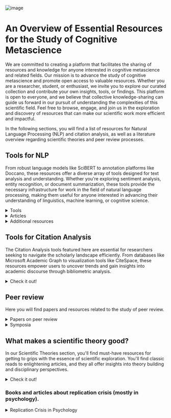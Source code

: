 ![image](https://github.com/sofijakrivokapic/cognitivemetascience/assets/125128460/6944892e-be85-48b4-bb7a-a82d6dca01df)

# An Overview of Essential Resources for the Study of Cognitive Metascience

We are committed to creating a platform that facilitates the sharing of resources and knowledge for anyone interested in cognitive metascience and related fields. Our mission is to advance the study of cognitive metascience and promote open access to valuable resources. Whether you are a researcher, student, or enthusiast, we invite you to explore our curated collection and contribute your own insights, tools, or findings.
This platform is open to everyone, and we believe that collective knowledge-sharing can guide us forward in our pursuit of understanding the complexities of this scientific field. Feel free to browse, engage, and join us in the exploration and discovery of resources that can make our scientific work more efficient and impactful.

In the following sections, you will find a list of resources for Natural Language Processing (NLP) and citation analysis, as well as a literature overview regarding scientific theories and peer review processes.

## Tools for NLP

From robust language models like SciBERT to annotation platforms like Doccano, these resources offer a diverse array of tools designed for text analysis and understanding. Whether you're exploring sentiment analysis, entity recognition, or document summarization, these tools provide the necessary infrastructure for work in the field of natural language processing, making them useful for anyone interested in advancing their understanding of linguistics, machine learning, or cognitive science.

<details>
<summary>Tools</summary>

* [ Lingo4G ](https://carrotsearch.com/lingo4g/)

By using Lingo46 you can get an overview of thousands of documents within seconds, instantly drill-down to documents of interest. You can build custom text mining pipelines ranging from simple search to 2D mapping, time-series analysis and duplicate detection. You can combine topics, clusters and 2D document maps into powerful visualizations. Closed source. *Our lab has a research licence*.

* [Cortext Manager](https://www.cortext.net/projects/cortext-manager/)

The basic workflow of Cortex Manager is following: (1) upload raw files from various scientific bibliography databases (ISI Thomson Web of Science, Pubmed, etc) and simple CSV files, (2) transform text files into standard corpus database file, (3) perform a series of graphical analysis to produce descriptive statistical analysis, social graphs of entities and timeline based phylogenetic reconstructions, (4) download outputs in format compatible with third party software.

* [ Text Visualization Browser ](https://textvis.lnu.se/)
* [ doccano ](https://github.com/doccano/doccano)

Doccano is an open-source text annotation tool for humans. It provides annotation features for text classification, sequence labeling, and sequence to sequence tasks. You can create labeled data for sentiment analysis, named entity recognition, text summarization, and so on. Just create a project, upload data, and start annotating. You can build a dataset in hours.

* [ SciBERT ](https://github.com/allenai/scibert)

SciBERT is a BERT model trained on scientific text. SciBERT is trained on papers from the corpus of semanticscholar.org. Corpus size is 1.14M papers, 3.1B tokens. We use the full text of the papers in training, not just abstracts. SciBERT has its own vocabulary (scivocab) that's built to best match the training corpus. We trained cased and uncased versions. We also include models trained on the original BERT vocabulary (basevocab) for comparison. It results in state-of-the-art performance on a wide range of scientific domain nlp tasks.

* [ CADE ](https://federicobianchi.io/cade/)

CADE can and has been used for several different tasks: from general temporal vector space alignment [1] and a more general comparison of language variation [2], to tasks like semantic change detection in diachronic contexts [3,6] and narrative understanding [5].
![image](https://github.com/sofijakrivokapic/cognitivemetascience/assets/125128460/d06257d3-48ec-4c7c-b078-e04f76072ae4)

* [ CR Explorer ](https://andreas-thor.github.io/CRExplorer/)

The CRExplorer uses data from Web of Science (Clarivate Analytics) or Scopus (Elsevier) as input. Publication sets have to be downloaded including the references cited. The program focusses on the analysis of the cited references, in particular on the referenced publication years. Over time, "citation classics" of a field become more pronounced. When the aggregated citations are plotted along the time axis, one obtains a "spectrogram" with distinct peaks. CRExplorer visualizes this spectrogram, cleans the cited references (disambiguation), and uses a smoothing algorithm to suppress the noise.

* [ WEAVIATE ](https://github.com/weaviate/weaviate)

Weaviate is an open source vector database that stores both objects and vectors, allowing for combining vector search with structured filtering with the fault-tolerance and scalability of a cloud-native database, all accessible through GraphQL, REST, and various language clients.

* [ Haystack ](https://haystack.deepset.ai/)
* [ PaperAI ](https://github.com/neuml/paperai)

paperai is a semantic search and workflow application for medical/scientific papers. Applications range from semantic search indexes that find matches for medical/scientific queries to full-fledged reporting applications powered by machine learning.

![image](https://github.com/sofijakrivokapic/cognitivemetascience/assets/125128460/f1dbc4b5-5735-40ea-8712-8d3875ffb0fd)

* [ SciWING ](https://sciwing.io/)

* [ ChatGPT Retrieval](https://github.com/openai/chatgpt-retrieval-plugin)
* [ Atlas ](https://atlas.nomic.ai/)

Interact, discover insights and build with **unstructured text, image and audio data.** Uncover data insights from your text and images - right from your web browser. Make sense of your data with AI computed topics, data labels and groupings and embeddings. Share text, image, and embeddings datasets with your team or customers. Scales from 100 to 100 million unstructured datapoints.

* [ twXplorer](https://twxplorer.knightlab.com/)
* [Poe](https://poe.com/login)
* [ChatBot Arena](https://chat.lmsys.org/)

Ask any question to two anonymous models (e.g., ChatGPT, Claude, Llama) and vote for the better one! You can continue chatting until you identify a winner. Vote won't be counted if model identity is revealed during conversation.

* [OpenAI’s Whisper](https://towardsdatascience.com/transcribe-audio-files-with-openais-whisper-e973ae348aa7)
* [AI Library](https://library.phygital.plus/)

Overview of many useful AI tools.

* [OP Vault](https://github.com/pashpashpash/vault-ai)

OP Vault uses the OP Stack (OpenAI + Pinecone Vector Database) to enable users to upload their own custom knowledgebase files and ask questions about their contents. The primary focus is on human-readable content like books, letters, and other documents, making it a practical and valuable tool for knowledge extraction and question-answering. You can upload an entire library's worth of books and documents and recieve pointed answers along with the name of the file and specific section within the file that the answer is based on!

* [twarc](https://github.com/DocNow/twarc)

Twarc is a command line tool and Python library for collecting and archiving Twitter JSON data via the Twitter API. It has separate commands (twarc and twarc2) for working with the older v1.1 API and the newer v2 API and Academic Access (respectively).
 
* [Fine-Tuning ChatGPT for Sentiment Analysis With W&B](https://wandb.ai/mostafaibrahim17/ml-articles/reports/Fine-Tuning-ChatGPT-for-Sentiment-Analysis-With-W-B--Vmlldzo1NjMzMjQx)
* [LM Studio](https://lmstudio.ai/)


</details>


<details>
<summary>Articles</summary>

* [Google "We Have No Moat, And Neither Does OpenAI](https://www.semianalysis.com/p/google-we-have-no-moat-and-neither)
 
* [A La Carte Embedding: Cheap but Effective Induction of Semantic Feature Vectors](https://arxiv.org/abs/1805.05388)
  
* [Reinventing search for research](https://about.system.com/blog/reinventing-search-for-research)
  
* [Sentiment Analysis through LLM Negotiations](https://arxiv.org/abs/2311.01876)
  
* [Chatbots Are Not Reliable Text Annotators](https://arxiv.org/abs/2311.05769)
  
* [Becoming Proficient in Document Extraction](https://www.llamaindex.ai/blog/becoming-proficient-in-document-extraction-32aa13046ed5)
  
* [LLM pricing sheet](https://docs.google.com/spreadsheets/d/1NX8ZW9Jnfpy88PC2d6Bwla87JRiv3GTeqwXoB4mKU_s/edit?pli=1#gid=0)
  
* [How should the advent of large language models affect the practice of science?](https://arxiv.org/abs/2312.03759)

</details>

<details>
<summary>Additional resources</summary>
 
* [OpenBooks: Concept Search](https://scholar.harvard.edu/stephenosadetz/digitalresearch)

* [GitHub list: Scholarly Data Analysis](https://github.com/napsternxg/awesome-scholarly-data-analysis)
  
* [GPT-4 Open-Source Alternatives](https://www.datacamp.com/blog/12-gpt4-open-source-alternatives?ref=emergentmind)
  
* [ChatGPT Cheat Sheet for Data Science](https://www.datacamp.com/cheat-sheet/chatgpt-cheat-sheet-data-science)
  

</details>

## Tools for Citation Analysis

The Citation Analysis tools featured here are essential for researchers seeking to navigate the scholarly landscape efficiently. From databases like Microsoft Academic Graph to visualization tools like CiteSpace, these resources empower users to uncover trends and gain insights into academic discourse through bibliometric analysis.

<details>
<summary>Check it out!</summary>
 
* [ Lens ](https://www.lens.org/)

An aggregator for diverse open knowledge sets, including scholarly works and patents. Offers discovery and analytics tools, ‘The Lens MetaRecord’ integrates multiple identifiers and sources to provide comprehensive and normalized metadata while maintaining provenance. 
* [ SN SciGraph ](https://communities.springernature.com/users/82895-sn-scigraph)

SN SciGraph speeds up content discovery and broadens the scope of research by exposing previously unseen patterns and presenting new perspectives (by linking Springer Nature publications to other data types such as grants, conferences, and freely available taxonomies). Provides programmatic access to SN SciGraph data via an API.
* [ Webometric Analyst ](http://lexiurl.wlv.ac.uk/)

Free Windows-based program, designed for altmetrics, citation analysis, social web analysis, and webometrics, including link analysis. Data is downloaded through APIs or directly, and various text and citation processing options are provided. Altmetrics and citation analysis cover data sources like Mendeley, Altmetric.com, Google Books, and WorldCat. Social web analysis includes platforms such as YouTube, Twitter, Goodreads, and Flickr.
* [ Microsoft Academic Graph ](https://www.microsoft.com/en-us/research/project/microsoft-academic-graph/)
 
Knowledge graph with scientific publications, citation relationships and authors; supporting various applications. Updated bi-weekly, it offers an Azure Storage distribution service for research scenarios. Microsoft Academic Knowledge API, for lightweight usage, has a monthly quota and traffic throttles. 
* [ Dimensions.AI ](https://www.dimensions.ai/)

Database that integrates data and analytical tools in a single platform with over 106 million publications linked to grants, patents, clinical trials, datasets, policy papers, citations and article metrics.
* [ CiteSpace ](https://sourceforge.net/projects/citespace/)

Visual analytic tool designed for studying scholarly literature trends. The workflow involves analytic tasks and a variety of configurations, emphasizing the importance of understanding underlying concepts and principles. The tool is unique for linking publications with grants, patents, clinical trials, datasets, and policy papers, offering a holistic research landscape.

* [ OpenAIRE ](https://graph.openaire.eu/)

OpenAIRE providesn a large database of research data that is stored in a graph format (that represents relationships between research outputs, citations, funding, organizations and collaborations). Used for research evaluation in replacement of proprietary databases such as Web of Science or Scopus.

* [ Scite.AI ](https://scite.ai/)

Analyses the textual context of citations, distinguishing between supporting, mentioning, and contrasting citations. Processes full-text articles to create ‘Smart Citations’, which contain information about citation relationships, contextual details, and classification types. Also offers Custom Dashboards, a Zotero Plugin, and a Browser Extension. Sources papers from publishers, preprint servers, and other reputable sources, accessing full-text PDFs and XMLs for analysis.

* [Sciveyor](https://pencelab.be/projects/sciveyor/)

</details>

## Peer review

Here you will find papers and resources related to the study of peer review.

<details>
<summary>Papers on peer review</summary>
 
* [Revise and Resubmit: An Intertextual Model of Text-Based Collaboration in Peer Review](https://direct.mit.edu/coli/article/48/4/949/112555/Revise-and-Resubmit-An-Intertextual-Model-of-Text)
* [Does My Rebuttal Matter? Insights from a Major NLP Conference](https://aclanthology.org/N19-1129v1.pdf)
* [Yes-Yes-Yes: Proactive Data Collection for ACL Rolling Review and Beyond](https://aclanthology.org/2022.findings-emnlp.23/)
* [Reviewer-Coerced Citation: Case Report, Update on Journal Policy and Suggestions for Future Prevention](https://www.ncbi.nlm.nih.gov/pmc/articles/PMC6748764/)
* [Using Natural Language Processing to Support Peer-Feedback in the Age of Artificial Intelligence: A Cross-Disciplinary Framework and a Research Agenda](https://opus.bibliothek.uni-augsburg.de/opus4/frontdoor/deliver/index/docId/104873/file/104873.pdf)
* [Machine Learning in Scientific Grant Review: Algorithmically Predicting Project Efficiency in High Energy Physics](https://link.springer.com/article/10.1007/s13194-022-00478-6)
* [Can Large Language Models Provide Useful Feedback on Research Papers? A Large-Scale Empirical Analysis](#)
* [Seamless Sharing and Peer Review of Code | Nature Computational Science](https://www.nature.com/articles/s43588-022-00388-w)
* [Peer Review Innovations (Survey Results)](https://figshare.com/articles/dataset/PeerReviewInventoryDatasetxlsx/17161835)
* [“Reproducible” Research in Mathematical Sciences Requires Changes in Our Peer Review Culture and Modernization of Our Current Publication Approach - PMC](https://www.ncbi.nlm.nih.gov/pmc/articles/PMC6240027/)
* [Trust but Verify: How to Leverage Policies, Workflows, and Infrastructure to Ensure Computational Reproducibility in Publication · Issue 2.4, Fall 2020](https://hdsr.mitpress.mit.edu/pub/f0obb31j/release/3)
* [Ending Human-Dependent Peer Review - The Scholarly Kitchen](https://scholarlykitchen.sspnet.org/2023/09/29/ending-human-dependent-peer-review/)
* [Conservatism Gets Funded? A Field Experiment on the Role of Negative Information in Novel Project Evaluation](https://pubsonline.informs.org/doi/abs/10.1287/mnsc.2021.4107)
* [Open Peer Review Urgently Requires Evidence: A Call to Action | PLOS Biology](https://journals.plos.org/plosbiology/article?id=10.1371/journal.pbio.3002255)
* [Unpacking P-Hacking and Publication Bias - American Economic Association](https://www.aeaweb.org/articles?id=10.1257/aer.20210795)
* [Peer Community In - Free Peer Review & Validation of Preprints of Articles](https://peercommunityin.org/)
* [Researchers Use GPT-4 to Generate Feedback on Scientific Manuscripts](https://stanford.io/3uhjubp)
* [Time to Rethink Academic Publishing: The Peer Reviewer Crisis | mBio](https://journals.asm.org/doi/10.1128/mbio.01091-23)
* [Review Mill at MDPI](https://predatoryreports.org/news/f/review-mill-at-mdpi)
* [Code Review Automation: Strengths and Weaknesses of the State of the Art](https://arxiv.org/abs/2401.05136v1?utmsource=substack&utmmedium=email)
* [Is Blinded Review Enough?](https://www.nber.org/papers/w25759?utmcampaign=ntwh&utmmedium=email&utm_source=ntwg16)
* [Recommendations for Accelerating Open Preprint Peer Review to Improve the Culture of Science | PLOS Biology](https://journals.plos.org/plosbiology/article?id=10.1371/journal.pbio.3002502)
* [Anything Goes? Why Uphold Peer Review at All | by Ann-Sophie Barwich | Mar, 2024 | Medium](https://as-barwich.medium.com/anything-goes-eb90552dc677)
* [A Corpus Study of the Term Evidence in Open Peer Reviews to Research Articles in the British Medical Journal](https://ricl.aelinco.es/index.php/ricl/article/view/205)

</details>
<details>
<summary>Symposia</summary>
 
[![Academic Journals Are Broken (Metascience 2023 Virtual Symposium)](https://img.youtube.com/vi/1G2btEDb0j0/0.jpg)](https://www.youtube.com/watch?v=1G2btEDb0j0)
 
[![METASCIENCE 2021-9-17 Innovating Peer Review, Reconfiguring Scholarly Co...](https://img.youtube.com/vi/xBdh-V3gfLY/0.jpg)](https://youtube.com/watch?v=xBdh-V3gfLY&si=y1NHdOuSG_JU084W)


</details>


## What makes a scientific theory good?

In our Scientific Theories section, you'll find must-have resources for getting to grips with the essence of scientific exploration. You'll find classic reads to enlightening articles, and they all offer insights into theory building and disciplinary perspectives.

<details>
<summary>Check it out!</summary>

* [ There Are No Such Things As Theories (Stephen French, 2020) ](https://global.oup.com/academic/product/there-are-no-such-things-as-theories-9780198848158?prevNumResPerPage=20&prevSortField=8&resultsPerPage=20&sortField=8&start=20&lang=en&cc=pl#)

The book considers the fundamental question: what is a scientific theory? The book presents a range of options - from theories as sets of propositions, to theories as families of models, abstract artifacts, or fictions - and highlights the various problems they all face.

* [ A decade of theory as reflected in Psychological Science (2009–2019) ](https://journals.plos.org/plosone/article?id=10.1371/journal.pone.0247986)

The study analyzes articles from Psychological Science (2009–2019) to assess the role of theory in psychology. Despite mentioning 359 theories, most are only referenced once, with 53.66% of manuscripts including the term "theory." Only 15.33% explicitly test predictions from theories, indicating potential gaps in cumulative theory building. The findings challenge the assumption that psychological science aligns with a hypothetico-deductive model, prompting questions about the field's reliance on theory. The study underscores the need for a clearer understanding of the role theory plays in shaping psychological research.

![image](https://github.com/sofijakrivokapic/cognitivemetascience/assets/125128460/477bb6d1-2a0c-46fc-9491-464eead46794)

* [ How Computational Modeling Can Force Theory Building in Psychological Science (Guest & Martin, 2020) ](https://journals.sagepub.com/doi/10.1177/1745691620970585)

The article advocates for the underappreciated value of computational modeling in psychology, asserting its potential to guide transparent theorizing. Computational modeling is seen as essential for conceptual analysis and formalizing intuitions, facilitating the development of open and transparent theories. The authors warn that a reluctance to embrace computational modeling may lead to replicability issues and hinder coherent theory building in psychology. The article introduces scientific inference as a sequential process and highlights the role of computational modeling in enhancing it beyond traditional practices like preregistration. Additionally, it provides practical insights on formalizing and implementing computational models, emphasizing their accessibility and benefits for all researchers.

* [ Formalizing verbal theories: A tutorial by dialogue (Rooij & Baggio) ](https://journals.sagepub.com/doi/10.1177/1745691620970585)

The article argues for the crucial role of computational modeling in advancing psychological science, emphasizing its potential to shape "open theory" through conceptual analysis. Computational modeling is portrayed as essential for constraining the inference process, aiding in the creation of explanatory and predictive theories. The article predicts potential replicability crises and challenges in theory building if psychology continues to overlook computational modeling. Lack of formal modeling is identified as a barrier to transparent theorizing in psychology. Additionally, the article provides practical insights on formalizing, specifying, and implementing a computational model, stressing its accessibility and benefits for all researchers.


* [ Understanding Inconsistent Science (Peter Vickers) ](https://global.oup.com/academic/product/understanding-inconsistent-science-9780199692026?cc=at&lang=en&)

Addressing recent philosophical claims, Peter Vickers examines eight alleged 'inconsistent theories' in the history of science to challenge the oversimplified view that successful theories can tolerate internal inconsistencies. Vickers argues that labeling theories as 'inconsistent science' may depend on reconstructions that deviate from the actual history of science. Genuine inconsistency, when present, demands a context-specific understanding and response. The author cautions against overly general claims about science, highlighting the diverse nature of entities labeled as 'theories' with unique workings and responses to inconsistency. Vickers advocates for a particularist philosophy of science, encouraging an appreciation of the dramatic differences between identified 'inconsistencies in science.'

* [ Two Kinds of Theory: What Psychology Can Learn from Einstein (McGann) ](https://journals.sagepub.com/doi/abs/10.1177/0959354320937804)

A century ago, Einstein's distinction between theories of principle and constructive theories highlighted their unique roles, relationships with data, and developmental methods. The article delves into Einstein's model of theory formation, using the distinction to analyze scientific practice in psychology. Recent discussions in psychology advocate for increased theoretical sophistication, aligning with Einstein's view. The authors argue for the value of this distinction, emphasizing the need for a renewed commitment to a natural history of psychology. In psychology, the shift toward theoretical development is deemed essential alongside methodological sophistication.


* [ The Structure of Scientific Theories ](https://plato.stanford.edu/entries/structure-scientific-theories/)

The article explores the impact of scientific theories, from foundational ones like relativity to emerging disciplines such as cognitive science and GIS. It thoroughly examines the structure of scientific theories through the Syntactic, Semantic, and Pragmatic Views, addressing their composition, function, and relationship to the world. The Syntactic View characterizes theory structure as an uninterpreted axiomatic system, while the Semantic View involves state-space and model/set-theoretic elements. The Pragmatic View introduces internal and external pluralism in theory structure, highlighting the influence of practice, function, and application. Although these views are often perceived as mutually exclusive, the article suggests that they can be complementary, offering diverse insights into the intricate nature of scientific theories.

* [ What distinguishes data from models? (Leonelli) ](https://pubmed.ncbi.nlm.nih.gov/30873249/)

The paper presents a framework to delineate the epistemic roles of data and models in empirical inquiry, critiquing Suppes' characterization for its inadequacy in explaining their roles in scientific practice. Using a case study in plant phenotyping, the author illustrates the difference between practices aiming to make data usable as evidence and those intending to use data to represent specific phenomena. The argument contends that the classification of objects as data or models is not contingent on intrinsic differences in physical properties, abstraction levels, or human intervention but on their distinctive roles in identifying and characterizing targets of investigation. The proposed characterization builds on Suppes' focus on data practices, avoiding the need for a rigid hierarchy or restrictive definition of data models as statistical constructs. The framework contributes to a nuanced understanding of the interplay between data and models in scientific inquiry.

![image](https://github.com/sofijakrivokapic/cognitivemetascience/assets/125128460/025db581-cae9-46a6-b59e-f77c1d30b071)


* [ The Theoretical Practices of Physics: Philosophical Essays (Hughes) ](https://www.jstor.org/stable/40930245)

A collection of eight philosophical essays that delve into the theoretical practices of physics. The initial two essays scrutinize these practices within physicists' treatises and journal articles, treating them as texts and positioning the philosopher of science as a critic. Subsequent essays address a spectrum of concerns in the intersection of philosophy and physics, encompassing topics such as laws, disunities, models and representation, computer simulation, explanation, and the discourse of physics. Hughes's work offers a critical examination of theoretical practices, providing insights into the complex relationship between philosophy and physics.


* [ Theory, models and biology. (Shou, Bergstrom, Chakraborty & Skinner) ](https://elifesciences.org/articles/07158)

The text discusses the importance of theory and mathematical models in biology, emphasizing their role in explaining natural phenomena and making predictions. It traces the history of theoretical biology, highlighting major breakthroughs such as the theory of evolution by natural selection. The divide between theoretical and empirical biologists is acknowledged, and suggestions are provided to bridge this gap, including enhancing the mathematical training of biology students and improving communication between theorists and experimentalists. The text concludes by encouraging the submission of theoretical and modeling papers to scientific journals like eLife.


* [ Theory Construction in Genetics (Darden) ](https://link.springer.com/chapter/10.1007/978-94-009-9015-9_9)

Lindley Darden, critiques the historical treatment of theory construction in philosophy of science, highlighting the focus on justification rather than discovery. The paper argues for a more comprehensive understanding of the ongoing process of theory construction, emphasizing that theories rarely emerge fully formed and discussing the interplay between discovery and justification. Darden identifies factors influencing theory construction, such as the domain to be explained, and explores the need for new ideas, introducing the role of analogies and interfield connections in providing these novel concepts. The historical case study presented suggests that connections to well-developed related fields may be a superior source of new ideas compared to analogies. The text criticizes the lack of attention to theory construction in philosophical discourse and aims to address this gap.


* [ Artificial intelligence—A personal view Marr ](https://www.sciencedirect.com/science/article/abs/pii/0004370277900133)

Discusses the goal of Artificial Intelligence in identifying and solving tractable information processing problems. It introduces two types of theory, labeled as Types 1 and 2, and outlines their characteristics. The text aims to provide a rigorous perspective on the subject, shedding light on past work and briefly reviewing future prospects in the field of AI.

* [ Ghosts in machine learning for cognitive neuroscience: Moving from data to theory (Carlson et al.) ](https://www.sciencedirect.com/science/article/abs/pii/S1053811917306663)

The text discusses challenges in applying machine learning to neuroimaging in cognitive neuroscience, referring to them as "ghosts." These challenges include source ambiguity in decoding brain data, issues in moving from data to stable phenomena, and the difficulty in interpreting neural representations. The text acknowledges the value of machine learning but emphasizes the need to address these challenges for a clearer understanding of brain computation and representation.

* [ Theory and ontology in behavioural science (Janna Hastings, Susan Michie & Marie Johnston) ](https://www.nature.com/articles/s41562-020-0826-9)

The article discusses the pivotal role of ontologies in cognitive science, serving as computable representations that aid in evidence aggregation and the resolution of theoretical debates. Through the explicit definition of entities across different theories, ontologies establish connections, illustrated by the example of 'perceived control' encompassing entities from various theories. The comparability of theories hinges on addressing identical entities, determining congruence or contradiction. Drawing parallels with successful examples from the natural sciences, the article advocates for integrating overarching theories in cognitive science. However, adopting theories in behavioral sciences poses a challenge due to numerous competing alternative entities, necessitating a principled approach. The suggested integrative approach based on ontologies underscores the importance of explicitly defining entities and relations for empirical annotation, striving towards a cumulative science.


* [ Systematizing the theoretical virtues ](https://philarchive.org/rec/KEASTT-2)

The author explores twelve major virtues of good theories, categorizing them into four classes: evidential, coherential, aesthetic, and diachronic. These virtues include evidential accuracy, causal adequacy, explanatory depth, internal consistency, internal coherence, universal coherence, beauty, simplicity, unification, durability, fruitfulness, and applicability. The classification system follows a pattern of progressive disclosure and expansion within each class. The article aims to clarify the virtues and propose their coordinated and cumulative role in theory formation and evaluation across disciplines. The author argues for an informal and flexible logic of theory choice, emphasizing the multifaceted relationships among the virtues. This systematization provides resources for future prescriptive studies and potential collaboration among logicians, epistemologists, and practitioners across disciplines.

![image](https://github.com/sofijakrivokapic/cognitivemetascience/assets/125128460/a5a6a9b7-124c-438c-8473-7b40224e0fbe)

* [ The Cognitive Structure of Scientific Theories (Giere) ](https://www.jstor.org/stable/188213)

This paper advocates for a model-theoretic approach to comprehending the nature of scientific theories, drawing connections between philosophers' model-theoretic accounts and cognitive scientists' categorization concepts. The author proposes a more intricate structure for families of models, contrasting common assumptions. Using classical mechanics as an illustration, the paper suggests mapping families of models with "horizontal" graded structures, multiple hierarchical "vertical" structures, and local "radial" structures. These proposed structures have significant implications for the learning and application of scientific theories in real scientific practice.


* [ How to Build a Theory in Cognitive Science (Hardcastle, 1995) ](https://philpapers.org/rec/HARHTB)

The book covers various aspects of theory construction, including defining concepts, formulating hypotheses, designing experiments, collecting and analyzing data, and revising theories based on empirical findings. It also explores different theoretical frameworks and methodologies commonly used in cognitive science, such as computational modeling, neuroscience, psychology, linguistics, and philosophy of mind.
Throughout the text, Hardcastle emphasizes the importance of interdisciplinary collaboration and critical thinking in theory development. She highlights the challenges and pitfalls that researchers may encounter during the process and provides practical strategies for overcoming them.


* [ Automatic ontology construction from text: a review from shallow to deep learning trend (Al-aswadi et al., 2020) ] (https://www.researchgate.net/publication/337112076_Automatic_ontology_construction_from_text_a_review_from_shallow_to_deep_learning_trend)

The paper explores the field of automatic ontology construction from textual data on the web, driven by the need to promote the semantic web. Ontology learning (OL) from text is the process of extracting and representing knowledge in machine-readable form. Ontologies play a crucial role in enhancing knowledge representation on the semantic web, benefiting applications like information retrieval, extraction, and question answering. Manual ontology construction is time-consuming and costly, leading to the development of various automated approaches and systems. The paper reviews these approaches, systems, and challenges, highlighting the shift from shallow learning to deep learning techniques for future ontology construction enhancements. The introduction emphasizes the significance of ontologies in the semantic web and addresses the need for efficient and automated construction processes.


* [ How to Map Theory: Reliable Methods Are Fruitless Without Rigorous Theory (Gray) ](https://static1.squarespace.com/static/5e57f82eb306fc38c7637f33/t/5ed5662c14bfa61ddbf90813/1591043629199/how-to-map-theory.pdf)

This article emphasizes the importance of combining reliable methods with rigorous theory in scientific research. It introduces the concept of Action Identification, suggesting psychological tension between focusing on methodological details and noticing broader connections. The paper proposes a technique called theory mapping to visually outline theories, providing specificity and synthesis. Theory mapping involves five elements and is illustrated using examples from moral judgment and cars. The technique is seen as a valuable resource for the scientific community, offering benefits such as specificity, preventing redundancies, increasing validity and reliability, and aiding in theory evaluation. The article concludes that while psychology has focused on methodological reliability, there is a need to improve the rigor of theory, and theory mapping serves as a useful tool for connecting ideas and building knowledge structures. The article also highlights theory maps available on www.theorymaps.org, showcasing various psychological phenomena mapped by experts.


* [ What is a scientific theory? (Suppe, 1967) ](https://www.semanticscholar.org/paper/What-is-a-scientific-theory-Suppes/726ab54b16eebf3921f6dfebdc49e0ba426c3e86)

Suppe delves into the fundamental concept of scientific theory within the philosophy of science. He offers a comprehensive analysis and clarification of the term "scientific theory" by exploring its various dimensions and characteristics. Through a thorough examination of historical and contemporary examples from different scientific disciplines, Suppe outlines the essential components that distinguish scientific theories from mere hypotheses or empirical generalizations. He emphasizes the role of scientific theories in organizing and explaining empirical data, predicting future observations, and guiding scientific inquiry. Furthermore, Suppe addresses common misconceptions and challenges associated with the understanding of scientific theories, including the distinction between theories and laws, the role of evidence and falsifiability, and the dynamics of theory change and revision.
 
* [ The Virtues of a Good Theory (McMullin, 2017) ](https://philpapers.org/rec/MCMTVO)

McMullin explores the qualities that characterize an exemplary scientific theory. Drawing from the philosophy of science, McMullin argues that a good theory possesses several virtues that contribute to its explanatory power, predictive accuracy, and overall scientific merit. Through a detailed examination of historical and contemporary examples across various scientific disciplines, McMullin identifies key virtues such as coherence, simplicity, explanatory depth, empirical adequacy, and fruitfulness. He elucidates how these virtues interact and complement each other, shaping the development and evaluation of scientific theories. Moreover, McMullin discusses the role of values and pragmatic considerations in assessing the virtues of theories, highlighting the importance of epistemic and social factors in scientific inquiry.

* [ Structures of Scientific Theories (Craver, 2002) ](https://onlinelibrary.wiley.com/doi/book/10.1002/9780470756614)

Craver presents a comprehensive analysis of the conceptual frameworks that underlie scientific theories. Focusing on the structure and organization of scientific theories across various disciplines, Craver explores how theories are constructed, articulated, and refined to explain empirical phenomena. Through a combination of historical insights and contemporary case studies, he elucidates the diverse forms and components of scientific theories, including laws, models, concepts, and hypotheses. Craver also discusses the role of theoretical structures in guiding scientific inquiry, facilitating empirical research, and fostering interdisciplinary collaborations. Furthermore, he examines the dynamic nature of scientific theories, emphasizing their capacity for evolution and adaptation in response to new evidence and theoretical advances.

* [ Toward a Conceptual Framework for Biology (Scheiner, 2010) ](https://www.researchgate.net/publication/230844762_Toward_a_Conceptual_Framework_for_Biology)

The paper advocates for an explicit conceptual framework in biology, proposing new overarching theories for cells, organisms, and genetics, inspired by the theory of evolution. This framework aims to accelerate scientific progress, reveal connections in biology, and offer insights into theory structures. The author suggests its application as an educational tool to transform biology teaching. The paper encourages a broader discussion within the biological community about the nature and structure of theories.

![image](https://github.com/sofijakrivokapic/cognitivemetascience/assets/125128460/4f6ed45f-e49a-4aaf-83ec-652230614f5d)

* [ Theoretical Neuroscience Rising (Abbott, 2008) ](https://www.sciencedirect.com/science/article/pii/S0896627308008921)

The author delves into the burgeoning field of theoretical neuroscience, examining its origins, methodologies, and contributions to our understanding of the brain. Abbott provides a comprehensive overview of theoretical approaches used to study neural systems, including computational modeling, mathematical analysis, and theoretical frameworks borrowed from physics and engineering. Through a synthesis of experimental findings and theoretical insights, he demonstrates how theoretical neuroscience has advanced our understanding of complex neural phenomena such as perception, learning, and memory. Additionally, Abbott explores the interdisciplinary nature of theoretical neuroscience, highlighting collaborations between neuroscientists, mathematicians, computer scientists, and physicists. By elucidating the role of theory in neuroscience, Abbott argues for the integration of theoretical and experimental approaches to address fundamental questions about brain function and dysfunction. Overall, "Theoretical Neuroscience Rising" offers a compelling narrative of the evolution of theoretical neuroscience and its pivotal role in shaping our understanding of the brain.

* [ Theory Construction Methodology: A practical framework for theory formation in psychology (Borsboom et al., 2020) ](https://www.researchgate.net/publication/349409485_Theory_Construction_Methodology_A_Practical_Framework_for_Building_Theories_in_Psychology)

This article presents a systematic and practical approach to theory formation within the field of psychology. The authors introduce a comprehensive methodology that guides researchers through the process of constructing, refining, and evaluating theories to explain psychological phenomena. Drawing from philosophical and methodological insights, as well as empirical examples from psychology and related disciplines, the book offers clear guidelines for defining constructs, formulating hypotheses, designing empirical studies, and assessing the validity of theoretical propositions. By emphasizing the importance of rigorous theory construction, Borsboom et al. underscore the significance of theory-driven research in advancing scientific knowledge and understanding human behavior. Moreover, the authors address common challenges and misconceptions surrounding theory construction, providing researchers with practical tools and strategies to enhance the quality and coherence of their theoretical frameworks.

* [ Theory development requires an epistemological sea change (Rooij & Giosuè Baggio, 2020) ](https://osf.io/preprints/psyarxiv/rnw9q)

The authors argue for a fundamental shift in epistemological paradigms to foster progress in theory development across disciplines. Through a critical examination of prevailing epistemological assumptions and practices within academia, Rooij and Giosuè Baggio advocate for a more holistic and integrative approach to theory construction. They highlight the limitations of reductionist and positivist approaches in addressing the complexities of contemporary research questions, particularly in fields such as cognitive science, psychology, and social sciences. Drawing from insights in philosophy of science and complexity theory, the authors propose an epistemological framework that emphasizes the interconnectedness of phenomena, the role of context and emergence, and the integration of multiple levels of analysis. By embracing this epistemological sea change, Rooij and Giosuè Baggio argue that researchers can develop more robust and explanatory theories that capture the dynamic and multidimensional nature of reality

* [ Modeling Psychopathology: From Data Models to Formal Theories (Haslbeck, Ryan, Robinaugh, Waldorp & Borsboom, DATE) ](https://osf.io/preprints/psyarxiv/jgm7f)

* [ A Vast Graveyard of Undead Theories: Publication Bias and Psychological Science’s Aversion to the Null (Ferguson, C. J., & Heene, M. (2012).) ](https://journals.sagepub.com/doi/10.1177/1745691612459059)

* [ Under what conditions does theory obstruct research progress? (Greenwald et al., 1986): ](https://faculty.washington.edu/agg/pdf/Gwald_Pratk_Leip_Baumg_PsychRev_1986.OCR.pdf)

Researchers display confirmation bias when they persevere by revising procedures until obtaining a theory-predicted result. This strategy produces findings that are overgeneralized in avoidable ways, and this in turn hinders successful applications. (The 40-year history of an attitude-change phenomenon, the sleeper effect, stands as a case in point.) Confirmation bias is an expectable product of theory-centered research strategies, including both the puzzle-solving activity of T. S. Kuhn's "normal science" and, more surprisingly, K. R. Popper's recommended method of falsification seeking. The alternative strategies of condition seeking (identifying limiting conditions for a known finding) and design (discovering conditions that can produce a previously unobtained result) are result-centered; they are directed at producing specified patterns of data rather than at the logically impossible goals of establishing either the truth or falsity of a theory.

* [ Creative Hypothesis Generating in Psychology: Some Useful Heuristics (McGuire, 1997) ](https://www.annualreviews.org/doi/abs/10.1146/annurev.psych.48.1.1)

The author explores strategies for generating innovative hypotheses in psychological research. Drawing upon insights from cognitive psychology and creative thinking, McGuire presents a collection of heuristic techniques aimed at stimulating novel ideas and hypotheses in the realm of psychology. Through a blend of theoretical discussion and practical examples, McGuire elucidates various heuristic approaches, including analogical reasoning, counterfactual thinking, and divergent thinking. He emphasizes the importance of flexibility, openness to unconventional ideas, and willingness to challenge established assumptions in the hypothesis generation process. Furthermore, McGuire discusses how these heuristic strategies can be integrated into research practices to inspire creativity and innovation, ultimately enriching the theoretical landscape of psychology.

* [ Under what conditions can theoretical psychology survive and prosper? Integrating the rational and empirical epistemologies (1988) ](https://psycnet.apa.org/record/1989-10520-001)

The authors explore the intersection between rational and empirical epistemologies, emphasizing the need for integration and synergy between these two approaches within the discipline. Through a synthesis of philosophical analysis and empirical evidence, the paper elucidates the strengths and limitations of both rational and empirical methods in advancing theoretical frameworks in psychology. Furthermore, the authors propose conditions under which theoretical psychology can thrive, including a commitment to interdisciplinary collaboration, methodological pluralism, and the adoption of integrative epistemological frameworks. By fostering dialogue and cooperation between rationalist and empiricist perspectives, the paper advocates for a more robust and dynamic theoretical landscape in psychology, capable of addressing complex and multifaceted phenomena. 

* [ Psychological epistemology: A critical review of the empirical literature and the theoretical issues (Royce, J. R, et al.,1978) ](https://psycnet.apa.org/record/1979-22528-001)

This paper brings together the relevant literature in several areas of psychology with respect to the interdisciplinary domain of psychological epistemology. It attempts to do so in a selective and interpretive manner. Five substantive research areas are examined with respect to their contribution toward the understanding of the philosophical problems of knowing: perception, thinking, intuition, symbolizing, and developmental psychology. The classical epistemological topics of realism, idealism, empiricism, rationalism, intuitionism, and others are examined in terms of the psychological contribution from the fields of perception, thinking, intuiting, symbolizing, and developmental studies of thinking and language acquisition. 13 epistemic issues are identified, and the empirical conclusions relevant to their eventual resolution are examined.

* [ Facts, concepts, and theories: The shape of psychology's epistemic triangle (Machado, A., Lourenço, O., & Silva, F. J., 2000) ](https://psycnet.apa.org/record/2001-14653-001)

Introduces the idea of an epistemic triangle, with factual, theoretical, and conceptual investigations at its vertices, and argues that whereas scientific progress requires a balance among the 3 types of investigations, psychology's epistemic triangle is stretched disproportionately in the direction of factual investigations. Expressed by a variety of different problems, this unbalance may be created by a main operative theme—the obsession of psychology with a narrow and mechanical view of the scientific method and a misguided aversion to conceptual inquiries. Hence, to redress psychology's epistemic triangle, a broader and more realistic conception of method is needed and, in particular, conceptual investigations must be promoted. Using examples from different research domains, the authors describe the nature of conceptual investigations, relate them to theoretical investigations, and illustrate their purposes, forms, and limitations.

* [ If mathematical psychology did not exist we might need to invent it: A comment on theory building in psychology (Navarro) ](https://journals.sagepub.com/doi/10.1177/1745691620974769)

Navarro offers a critical examination of the role of mathematical psychology in the advancement of theory building within the field. Through a blend of theoretical analysis and empirical examples, Navarro argues that mathematical psychology plays a crucial role in fostering precision, coherence, and rigor in psychological theories. By leveraging mathematical tools and formal models, researchers can more effectively articulate and test theoretical propositions, leading to a deeper understanding of psychological phenomena. Navarro also discusses the challenges and opportunities associated with integrating mathematical approaches into psychological research, highlighting the importance of interdisciplinary collaboration and methodological innovation. 

* [ Theory, the Final Frontier? A Corpus-Based Analysis of the Role of Theory in Psychological Articles (Beller & Bender, 2017) ](https://www.frontiersin.org/articles/10.3389/fpsyg.2017.00951/full)


  
* [ There Is Nothing So Theoretical as a Good Method (Anthony G. Greenwald, 2012) ](https://journals.sagepub.com/doi/10.1177/1745691611434210)

This article documents two facts that are provocative in juxtaposition. First: There is multidecade durability of theory controversies in psychology, demonstrated here in the subdisciplines of cognitive and social psychology. Second: There is a much greater frequency of Nobel science awards for contributions to method than for contributions to theory, shown here in an analysis of the last two decades of Nobel awards in physics, chemistry, and medicine. The available documentation of Nobel awards reveals two forms of method–theory synergy: (a) existing theories were often essential in enabling development of awarded methods, and (b) award-receiving methods often generated previously inconceivable data, which in turn inspired previously inconceivable theories. It is easy to find illustrations of these same synergies also in psychology. Perhaps greater recognition of the value of method in advancing theory can help to achieve resolutions of psychology’s persistent theory controversies.

* [ Theory construction in the psychopathology domain: A multiphase approach ]((https://journals.sagepub.com/doi/10.1177/0959354319893026))

Theory construction in the psychopathology domain is a multifaceted and complex endeavor that requires a systematic and rigorous approach. This paper proposes a multiphase methodology for theory construction in psychopathology, aiming to provide researchers with a structured framework to guide their theoretical endeavors. Drawing upon insights from various disciplines including psychology, psychiatry, and neuroscience, the proposed approach involves several key phases: (1) Conceptualization and Literature Review, (2) Hypothesis Generation, (3) Model Development, (4) Empirical Testing, and (5) Revision and Refinement. 

* [ Psychology: a giant with a feet of clay (Zagaria, Ando & Zennaro, 2020) ](https://link.springer.com/article/10.1007/s12124-020-09524-5)

* [ When Experiments Serve Little Purpose: Misguided Research in Mainstream Psychology (Wallach & Wallach, DATE) ](https://journals.sagepub.com/doi/10.1177/0959354398082005)

* [ Case Study in the Failure of Psychology as a Cumulative Science: The Spontaneous Recovery of Verbal Learning ](https://www.taylorfrancis.com/chapters/edit/10.4324/9781315629049-20/case-study-failure-psychology-cumulative-science-spontaneous-recovery-verbal-learning)

* [ Psychology: a giant with a feet of clay (Zagaria, Ando & Zennaro, 2020) ](https://link.springer.com/article/10.1007/s12124-020-09524-5)

* [ When Experiments Serve Little Purpose: Misguided Research in Mainstream Psychology (Wallach & Wallach, DATE) ](https://journals.sagepub.com/doi/10.1177/0959354398082005)

* [ Case Study in the Failure of Psychology as a Cumulative Science: The Spontaneous Recovery of Verbal Learning ](https://www.taylorfrancis.com/chapters/edit/10.4324/9781315629049-20/case-study-failure-psychology-cumulative-science-spontaneous-recovery-verbal-learning)

* [On the role of theory and modeling in neuroscience (Levenstein, 2020) ](https://arxiv.org/abs/2003.13825)
* [The Power of Theory, Research Design, and Transdisciplinary Integration in Moving Psychopathology Forward (Vaidyanathan, 2015)](https://www.tandfonline.com/doi/full/10.1080/1047840X.2015.1015367)
* [Theoretical Virtues in Science OUP Bibliographies (Schindler, 2020) ](https://www.oxfordbibliographies.com/display/document/obo-9780195396577/obo-9780195396577-0409.xml)
* [Gender, politics, and the theoretical virtues (Longino, 1995)](https://link.springer.com/article/10.1007/BF01064506)
* [Theoretical virtues in eighteenth-century debates on animal cognition (Hein van den Berg, 2020)](https://link.springer.com/article/10.1007/s40656-020-00332-z)
* [Theoretical virtues and theorizing in physics: against the instrumentalist view of simplicity (Mousa Mohammadian, 2021)](https://link.springer.com/article/10.1007/s11229-020-03004-4)
* [From Corpora to Philosophy of Science (?, 2020)](https://figshare.com/articles/presentation/Sciveyor_From_Corpora_to_Philosophy_of_Science/13060559)

The paper investigates how corpus linguistics methodologies can inform and enrich philosophical inquiries within the realm of science. Through a multidisciplinary approach, the paper delves into the application of corpus linguistic techniques to analyze scientific texts, including research articles, textbooks, and academic discourse. The author demonstrates how corpus linguistics can offer valuable insights into the language and communication practices of scientists, shedding light on the development, dissemination, and evolution of scientific knowledge. Moreover, the paper explores how corpus linguistic analyses can contribute to philosophical debates surrounding scientific realism, theory construction, and the nature of scientific explanation.

* [American psychiatry in the new millennium: a critical appraisal (Scull, 2021) ](https://www.cambridge.org/core/journals/psychological-medicine/article/abs/american-psychiatry-in-the-new-millennium-a-critical-appraisal/DBE1E0E974B69C6A9A948F4D6B5374C1?s=09)
* [Digital Literature Analysis for Empirical Philosophy of Science (Lean, Rivelli & Pence, 2021)](https://philsci-archive.pitt.edu/19547/)

Empirical philosophers of science aim to base their philosophical theories on observations of scientific practice. But since there is far too much science to observe it all, how can we form and test hypotheses about science that are sufficiently rigorous and broad in scope, while avoiding the pitfalls of bias and subjectivity in our methods? Part of the answer, we claim, lies in the computational tools of the digital humanities (DH), which allow us to analyze large volumes of scientific literature. Here we advocate for the use of these methods by addressing a number of large-scale, justificatory concerns—specifically, about the epistemic value of journal articles as evidence for what happens elsewhere in science, and about the ability of DH tools to extract this evidence. Far from ignoring the gap between scientific literature and the rest of scientific practice, effective use of DH tools requires critical reflection about these relationships.

* [The Neuroscientification of Psychology: The Rising Prevalence of Neuroscientific Concepts in Psychology From 1965 to 2016](https://pubmed.ncbi.nlm.nih.gov/34283670/)
* [Using text analysis to quantify the similarity and evolution of scientific disciplines ( Dias,  Gerlach, Scharloth & Altmann, 2018)](https://royalsocietypublishing.org/doi/10.1098/rsos.171545)

The authors used information-theoretic measure of linguistic similarity to investigate the organization and evolution of scientific fields. An analysis of almost 20 M papers from the past three decades reveals that the linguistic similarity is related but different from experts and citation-based classifications, leading to an improved view on the organization of science. A temporal analysis of the similarity of fields shows that some fields (e.g. computer science) are becoming increasingly central, but that on average the similarity between pairs of disciplines has not changed in the last decades. This suggests that tendencies of convergence (e.g. multi-disciplinarity) and divergence (e.g. specialization) of disciplines are in balance.

* [Phylomemetic Patterns in Science Evolution—the Rise and Fall of Scientific Fields ( Chavalarias, 2013)](https://journals.plos.org/plosone/article?id=10.1371/journal.pone.0054847)
* [Adversarial alignment enables competing models to engage in cooperative theory building toward cumulative science (Ellemers et al., 2020)](https://www.pnas.org/doi/10.1073/pnas.1906720117)
* [Theory choice, non-epistemic values, and machine learning (Dotan, 2020)](https://link.springer.com/article/10.1007/s11229-020-02773-2?utm_source=toc&utm_medium=email&utm_campaign=toc_11229_198_11&utm_content=etoc_springer_20210925)

The paper investigates how non-epistemic values, such as ethical considerations, societal impacts, and economic interests, influence the selection and evaluation of theoretical frameworks in the context of machine learning research and practice. Through a philosophical analysis grounded in the philosophy of science and ethics, Dotan examines the implications of value-laden decision-making processes for the development and application of machine learning models. The author argues that while traditional epistemic criteria play a crucial role in theory choice, non-epistemic values often shape researchers' preferences, priorities, and interpretations of empirical evidence. Moreover, the paper discusses the ethical challenges and dilemmas arising from the integration of non-epistemic values into machine learning processes, including concerns related to bias, fairness, accountability, and transparency. By addressing these issues, Dotan's work contributes to a deeper understanding of the complex interplay between epistemic and non-epistemic factors in theory choice within the domain of machine learning, ultimately informing ethical decision-making and responsible innovation in artificial intelligence technologies.

* [Studying grant decision-making: a linguistic analysis of review reports]([https://www.semanticscholar.org/paper/Measuring-the-Evolution-of-a-Scientific-Field-Jurgens-Kumar/16be95fd3f9b635e9ede5812cc223deebf0142bc](https://pubmed.ncbi.nlm.nih.gov/30220747/))

The study employs corpus linguistics techniques to analyze a large dataset of review reports from grant applications, exploring patterns of language use and rhetorical strategies employed by reviewers. Through quantitative and qualitative analyses, the authors uncover recurring themes, evaluative criteria, and linguistic markers associated with successful and unsuccessful grant proposals. Moreover, the study investigates how linguistic features such as tone, clarity, and argumentation style influence reviewers' assessments and decision-making processes. The findings shed light on the complex dynamics of grant review processes, highlighting the role of language in shaping evaluative judgments and funding outcomes. 

* [Connecting with the subject of our science: Course-of-experience research supports valid theory building in cognitive science (McGann, 2022)](https://journals.sagepub.com/doi/abs/10.1177/10597123221094360?journalCode=adba)

This commentary addresses the course-of-experience method in the context of calls for improved theorising in psychological science, and in particular the prospect of applying distinctive means of analysis to examine patterns and variance both between people and across contexts. Psychology can benefit by the development of both theories of principle (formal accounts of the structure of phenomena) and constructive theories (formal accounts of the mechanics of phenomena). The course-of-experience method can provide a useful step toward the development of both. Resonances with other work grounded in naturalistic observation identify potential questions that remain as to how the course-of-experience method can address questions about the relationship between individual and collective aspects of experience, but the technique represents a significant boon to the future development of valid cognitive science.

* [Modeling and corpus methods in experimental philosophy ( Chartrand, 2022)](https://compass.onlinelibrary.wiley.com/doi/abs/10.1111/phc3.12837?campaign=woletoc)

Research in experimental philosophy has increasingly been turning to corpus methods to produce evidence for empirical claims, as they open up new possibilities for testing linguistic claims or studying concepts across time and culture. The present article reviews the quasi-experimental studies that have been done using textual data from corpora in philosophy, with an eye for the modeling and experimental design that enable statistical inference. I find that most studies forego comparisons that could control for confounds, and that only a little less than half employ statistical testing methods to control for chance results. Furthermore, at least some researchers make modeling decisions that either do not take into account the nature of corpora and of the word-concept relationship, or undermine the experiment's capacity to answer research questions. I suggest that corpus methods could both provide more powerful evidence and gain more mainstream acceptance by improving their modeling practices.

* [Cognitive and Non-Cognitive Values in Science: Rethinking the Dichotomy](https://link.springer.com/chapter/10.1007/978-94-009-1742-2_3)

The paper delves into the status of cognitive values within scientific inquiry, particularly concerning their interaction with theories, methods, and values. It examines how these cognitive values, such as simplicity or generality, contribute to judgments about the worth of scientific models, theories, and hypotheses. Additionally, it explores Larry Laudan's perspective from "Science and Values," which suggests that cognitive values are part of a broader system that includes theories, methods, and values, with their interrelations being subject to rational critique. The central focus lies in questioning the distinction between cognitive and non-cognitive aspects within this framework.

* [Beyond Experiments (Diener et al., 2022) ](https://journals.sagepub.com/doi/full/10.1177/17456916211037670)

The paper challenges the prevailing notion that experiments are the primary means for establishing strong causal inferences in behavioral sciences. The authors argue against the overemphasis on experiments, highlighting their limitations and advocating for the incorporation of other methods such as quasi-experimental and nonexperimental approaches. They discuss the weaknesses of experiments, including issues related to external, construct, statistical-conclusion, and internal validity, as well as problems with replication and conceptual oversimplification. Furthermore, they emphasize the importance of alternative methods in elucidating causal mechanisms and understanding complex interactions in dynamic systems. While acknowledging the value of experiments, the authors stress the need for a balanced approach that integrates various research methods to achieve scientific progress effectively.

* [Investigation and its discontents: Some constraints on progress in psychological research (Wachtel, 2007)](https://www.sciencedirect.com/science/article/abs/pii/S0962184907000182)

The article examines a number of prominent trends in the conduct of psychological research and considers how they may limit progress in our field. Failure to appreciate important differences in temperament among researchers, as well as differences in the particular talents researchers bring to their work, has prevented the development in psychology of a vigorous tradition of fruitful theoretical inquiry. Misplaced emphasis on quantitative “productivity,” a problem for all disciplines, is shown to have particularly unfortunate results in psychology. Problems associated with the distorting effects of seeking grant support are shown to interact with the first two difficulties. Finally, the distorting effects of certain kinds of experimental studies are discussed, together with their implications for progress in this field.


* [Theoretical Virtues: Do Scientists Think What Philosophers Think They Ought to Think? (Schindler, 2022)](https://www.cambridge.org/core/journals/philosophy-of-science/article/abs/theoretical-virtues-do-scientists-think-what-philosophers-think-they-ought-to-think/0C25D6844ADF529BB2912DD5DEF901CE)

The paper explores the role of theoretical virtues in theory acceptance and belief within both scientific and philosophical contexts. It presents findings from a quantitative study involving scientists from natural and social sciences, comparing their perspectives on theoretical virtues with those of philosophers. Surprising results include the existence of preference orders regarding theoretical virtues among all three groups, indicating a more determinate process of theory choice than previously thought. Additionally, similarities in preference orders are observed across the groups, suggesting a commonality in their views. Notably, social scientists emphasize simplicity as an epistemic virtue, contrasting with philosophers' perspectives. Furthermore, all groups prefer syntactic parsimony over ontological parsimony.

* [Overlay journals: a study of the current landscape](https://arxiv.org/abs/2204.03383)

The paper examines overlay journals, which publish articles on open access repositories starting as preprints before peer review. It identifies 34 active overlay journals and notes their focus on natural sciences, mathematics, and computer sciences. Run by academic groups, these journals often rank well in traditional citation metrics and don't charge author fees. The study suggests the wider impact of overlay journals depends on the growth of open access preprint repositories and researchers' willingness to publish in them.

* [Is Philosophy Exceptional? A Corpus-Based, Quantitative Study](http://philsci-archive.pitt.edu/21018/)

The paper investigates metaphilosophical questions regarding the nature and methods of philosophy compared to science. Drawing on the epistemology of logic literature, the study empirically examines whether philosophy is exceptional and if its methods are continuous with those of science. Specifically, the authors test metaphilosophical hypotheses such as deductivism, inductivism, and abductivism using a large corpus of philosophical texts from the JSTOR database. By analyzing argument types (deductive, inductive, and abductive), the study finds that while deductive arguments are prevalent in philosophical texts, there is a gradual increase in the use of non-deductive (inductive and abductive) arguments in academic philosophy over time.

* [The shifting prevalence of conflict in psychoanalytic literature: A brief report of a corpus-based text analysis](https://psycnet.apa.org/doiLanding?doi=10.1037%2Fpap0000220)
* [See further upon the giants: Quantifying intellectual lineage in science](https://direct.mit.edu/qss/article/3/2/319/109630/See-further-upon-the-giants-Quantifying)

The paper explores the concept of "giants" in scientific research, inspired by Newton's notion of standing on the shoulders of giants. It aims to identify the significant prior works cited by a discovery and determine which one can be considered its "giant." Developing a discipline-independent method, the study finds that most papers build upon prior works, with a small percentage being identified as giants. A new measure called the "giant index" is introduced, showing that papers with high citations are more likely to be giants and predicting a paper's future impact and likelihood of winning prizes. Giants can emerge from both small and large teams and are characterized as either highly disruptive or highly developmental. Papers without giants tend to perform poorly, but those that later become giants for other papers are often highly disruptive breakthrough

* [The Evolutionary Dynamics of Discursive Knowledge](https://library.oapen.org/handle/20.500.12657/46116)

This open-access book focuses on three core themes central to Leydesdorff's research: (1) the dynamics of science, technology, and innovation; (2) the operationalization of these concepts through scientometrics; and (3) the elaboration of university-industry-government relations, known as the Triple Helix model. The study explores the interconnections among these themes, utilizing Luhmann's social-systems theory and Shannon's information theory. It demonstrates how synergy can enhance an innovation system by introducing new options as redundancy, emphasizing the importance of developing new options for innovation rather than relying solely on past performance. The capacity to anticipate future states enhances the anticipatory nature of a knowledge-based system. The study introduces a Triple-Helix synergy indicator to measure the trade-off between future and historical developments, exemplified through analysis of the Italian national and regional systems of innovation.

* [Philipp Haueis, Exploratory concept formation and tool development in neuroscience](https://philpapers.org/rec/HAUECF?ref=mail)

The paper explores the significance of tool development in scientific change, an aspect often overshadowed by discussions of theoretical advancements. It emphasizes how scientists utilize tools in exploratory experiments to generate new concepts. Through analysis of two cases in neuroscience, it demonstrates how tool development and concept formation are interconnected in instances of tool-driven change. The paper proposes common normative principles that determine the success of exploratory concept formation and tool development in initiating scientific change.

* [Science, Technology, and Virtues: Contemporary Perspectives](https://academic.oup.com/book/41621)

The book explores what constitutes a good scientist or engineer and how the use of new technologies and work in research labs influence our thinking and behavior. It delves into the ethical dilemmas posed by modern scientific research and technology and suggests that discussions of virtue from ancient philosophical and religious traditions can offer valuable insights. By gathering perspectives from various disciplines, the volume demonstrates how concepts of virtue can enhance our understanding, construction, and utilization of modern science and technology.

* [Explaining ambiguity in scientific language](https://link.springer.com/article/10.1007/s11229-022-03792-x)

The paper discusses the contentious issue of whether ambiguity, specifically polysemy (multiple meanings for words), is productive in data science. It challenges the common assumption that polysemy undermines reasoning and communication, presenting arguments from historians, philosophers, and social scientists who suggest its generative value. Recent quantitative findings from linguistics also support the idea that polysemy can improve human communication efficiency. The paper introduces a new conceptual typology synthesizing prior research on polysemy's aims, norms, and circumstances, proposing a contextual pluralist perspective on its value in scientific research practices. It also suggests that investigating historical patterns of partial synonyms usage could offer valuable insights into these issues.

* [Back to Basics: The Importance of Conceptual Clarification in Psychological Science](https://journals.sagepub.com/doi/full/10.1177/09637214221096485)

The paper discusses the pervasive issue of conceptual ambiguity in psychology and argues for the necessity of better conceptualization to advance the field as a science. It highlights how conceptual unclarity permeates various aspects of psychological research, from everyday concepts to statistical measures. Despite its importance, conceptual clarification plays a marginal role in psychological research. The paper emphasizes that concepts are fundamental to theories, methods, and data, and lack of clarity in concepts hampers scientific progress. It proposes strategies to improve conceptual clarity in psychology and illustrates the consequences of ambiguity using examples from research on friendship, psychopathological symptoms, and centrality.

* [Collective epistemic vice in science: Lessons from the credibility crisis](https://philsci-archive.pitt.edu/21120/?utm_source=dlvr.it&utm_medium=twitter)

The paper delves into the role of epistemic virtue in determining the success or failure of science as a predominantly epistemic social institution. It examines structural explanations commonly used to account for the success of science while ruling out attributions to individual scientists' virtues. Using the credibility crisis in the social and behavioral sciences as a case study of collective epistemic vice, the paper challenges the notion that individual virtue is neither necessary nor sufficient for scientific success. Instead, it argues that the presence of a significant number of epistemically virtuous scientists is crucial for collective epistemic success in scientific communities, despite divergent motivations and behaviors that may also serve collective scientific goals.

* [Generalization Bias in Science](https://onlinelibrary.wiley.com/doi/full/10.1111/cogs.13188?campaign=woletoc)

The paper challenges the common assumption that scientific induction, where researchers generalize from study samples to larger populations, is a voluntary cognitive process. Instead, it proposes a novel account suggesting that scientific induction involves a default generalization bias. This bias operates automatically and often leads researchers to unintentionally generalize their findings without sufficient evidence, resulting in overgeneralized conclusions. The paper integrates various findings from cognitive sciences to support this account and argues that addressing the generalization bias is essential to tackle the replication crisis in the sciences. It calls for cognitive debiasing strategies to supplement existing interventions aimed at improving scientific practices.

* [The computational society](https://www.cell.com/trends/cognitive-sciences/fulltext/S1364-6613(22)00161-9?rss=yes)

The paper explores how collective phenomena like language and legal systems emerge from interactions between individual human minds, using a cognitive science perspective. It suggests that these phenomena can be seen as types of distributed computation, where groups of people collectively solve complex problems beyond any individual's capacity. It discusses various aspects of distributed computation in social contexts and proposes that understanding these processes computationally can offer insights into social complexity and cultural evolution. The paper concludes by highlighting the potential for a new revolution in cognitive science, emphasizing the role of individuals in contributing to collective computations.

* [The Science of Science](https://www.dashunwang.com/book/the-science-of-science)

The book provides a comprehensive overview of the emerging field known as the "science of science," which utilizes big data to uncover patterns governing scientific careers and the scientific process itself. It delves into various aspects such as the roots of scientific impact, productivity, creativity, effective collaborations, and the impact of failure and success in scientific careers. By relying on data-driven insights, the book offers actionable recommendations for individuals seeking to advance their careers and for decision-makers aiming to enhance the role of science in society. Accessible to scientists, graduate students, policymakers, and administrators, the book offers detailed explanations and anecdotes to make complex research easily understandable.

* [Research Methods for the Digital Humanities](https://link.springer.com/book/10.1007/978-3-319-96713-4)

The book is a practical guide to the methods used in digital humanities, offering step-by-step instructions for studying, interpreting, and presenting cultural material and practices. It covers both using computing for new insights into culture and applying humanities methods to understand new technologies. Each chapter provides guidance on methodologies, ethical considerations, practical procedures, and effective presentation of work. It helps students develop practical skills and understandings of digital tools, fostering collaboration and contributions to scholarly and public discourse.

* [Predicted as observed? How to identify empirically adequate theoretical constructs](https://www.ncbi.nlm.nih.gov/pmc/articles/PMC9751867/#:~:text=The%20identification%20of%20an%20empirically,similar%20to%20an%20observed%20effect.)

The paper proposes a method for determining if a theoretically predicted effect matches an observed effect, using a simple similarity measure. It discusses the application of this measure in various research designs and estimates the necessary sample size for a given observed effect using computer simulations. The main example involves applying this measure to recent meta-analytical research on precognition, indicating that the evidential basis is too weak for a predicted precognition effect. Additional examples include applying the measure to experimental data from dissonance theory, crowdsourcing hypothesis tests, and meta-analytical data on personality traits and life outcomes correlation.

* [Interdisciplinarity in Cognitive Science: A Document Similarity Analysis](https://onlinelibrary.wiley.com/doi/full/10.1111/cogs.13222?campaign=woletoc)

The paper introduces a methodology to quantify interdisciplinary aspects of research in cognitive science. It proposes models for text similarity analysis using the Doc2Vec method to understand the relationship between publications and specific research fields. The findings suggest that cognitive science collaborates closely with disciplines like psychology, philosophy, linguistics, and computer science, but has limited engagement with anthropology and neuroscience. Overall, the study highlights the interdisciplinary nature of cognitive science over the past few decades.

* [Justification: Insights from Corpora](https://www.cambridge.org/core/journals/episteme/article/justification-insights-from-corpora/40F01B343326F68FA155D9F0B1C36790)

This paper utilizes corpus analytical methods on large English corpora to investigate the lemmas "justify_v" and "justified_j." The author raises a challenge to the folk justification approach, suggesting that there is not a widely used ordinary notion of justification that attaches to beliefs. The findings pose a challenge to the idea that "justify" is commonly used to talk about the justification of beliefs. The author concludes by presenting possible solutions to this challenge and discussing their feasibility. The paper highlights the potential of corpus analysis to raise philosophical questions and suggests that it can also be a tool to resolve them.

* [Philosophers should prefer simpler theories](https://link.springer.com/article/10.1007/s11098-017-0994-2?wt_mc=alerts.TOCjournals&utm_source=toc&utm_medium=email&utm_campaign=toc_11098_175_12)

The book argues for the epistemic superiority of simpler theories in philosophy. Bradley contends that simplicity serves as a crucial criterion for theory evaluation, promoting greater explanatory power, predictive accuracy, and overall epistemic economy. Drawing from philosophical traditions and empirical evidence, the author examines various formulations of simplicity and their implications for theory choice in philosophy. Through a critical analysis of competing theories and conceptual frameworks, Bradley demonstrates how simplicity enhances theoretical coherence, conciseness, and explanatory scope. Moreover, the paper explores the implications of preferring simpler theories for philosophical methodology, foundational debates, and the pursuit of truth. By advocating for the epistemic virtues of simplicity, Bradley's work contributes to a deeper understanding of theory evaluation in philosophy and offers insights into the principles guiding rational inquiry and knowledge acquisition.

* [(Mis)Understanding scientific disagreement: Success versus pursuit-worthiness in theory choice
](https://www.sciencedirect.com/science/article/abs/pii/S0039368120301898?via%3Dihub)

Scientists often diverge widely when choosing between research programs. This can seem to be rooted in disagreements about which of several theories, competing to address shared questions or phenomena, is currently the most epistemically or explanatorily valuable—i.e. most successful. But many such cases are actually more directly rooted in differing judgments of pursuit-worthiness, concerning which theory will be best down the line, or which addresses the most significant data or questions. Using case studies from 16th-century astronomy and 20th-century geology and biology, I argue that divergent theory choice is thus often driven by considerations of scientific process, even where direct epistemic or explanatory evaluation of its final products appears more relevant. Broadly following Kuhn's analysis of theoretical virtues, I suggest that widely shared criteria for pursuit-worthiness function as imprecise, mutually-conflicting values. However, even Kuhn and others sensitive to pragmatic dimensions of theory ‘acceptance’, including the virtue of fruitfulness, still commonly understate the role of pursuit-worthiness—especially by exaggerating the impact of more present-oriented virtues, or failing to stress how ‘competing’ theories excel at addressing different questions or data. This framework clarifies the nature of the choice and competition involved in theory choice, and the role of alternative theoretical virtues.

* [Interdisciplinarity can aid the spread of better methods between scientific communities](https://journals.sagepub.com/doi/10.1177/26339137221131816?utm_source=selligent&utm_medium=email&utm_campaign=&utm_content=&utm_term=&m_i=7YUWC7E99LseZQvw6siti1aj0%2BaR_sKURKn0FJjfTpVXEsmaSl3S9ok6vFlJfcgya1bqZTfkNnsCFsbu9Y1HK86GJ4X1Am&M_BT=32925675224431)

Why do bad methods persist in some academic disciplines, even when they have been widely rejected in others? What factors allow good methodological advances to spread across disciplines? In this paper, the authors investigate some key features determining the success and failure of methodological spread between the sciences. The authors introduce a formal model that considers factors like methodological competence and reviewer bias toward one’s own methods. The authors show how these self-preferential biases can protect poor methodology within scientific communities, and lack of reviewer competence can contribute to failures to adopt better methods.

* [From Concepts to Texts and Back: Operationalization as a Core Activity of Digital Humanities](https://culturalanalytics.org/article/57195-from-concepts-to-texts-and-back-operationalization-as-a-core-activity-of-digital-humanities)

The paper examines how digital humanists bridge the gap between abstract concepts and concrete textual data through systematic operationalization processes. Through a synthesis of theoretical frameworks and practical examples, the authors elucidate the iterative nature of operationalization, encompassing activities such as concept definition, data collection, coding, annotation, and analysis. Moreover, the paper discusses the challenges and opportunities inherent in operationalizing concepts within digital humanities projects, including issues related to interdisciplinarity, data quality, and methodological transparency. By highlighting the centrality of operationalization as a core activity of digital humanities research, this paper contributes to a deeper understanding of the theoretical and methodological foundations of the field and offers insights into best practices for conducting empirical investigations in digital humanities.

* [Meeting the review family: exploring review types and associated information retrieval requirements](https://onlinelibrary.wiley.com/doi/full/10.1111/hir.12276)

The paper investigates the landscape of review articles, delineating various types and elucidating their distinct information retrieval needs. Drawing from interdisciplinary perspectives, the authors delve into the methodologies, purposes, and audiences of different review types. Through a systematic examination, the article illuminates the diverse information retrieval requirements essential for accessing and utilizing review articles effectively. By providing insights into the intricacies of the review family, this study aims to enhance researchers' ability to navigate scholarly literature and optimize their literature search strategies.

* [Explanatory Preferences Shape Learning and Inference: Trends in Cognitive Sciences](https://www.cell.com/trends/cognitive-sciences/fulltext/S1364-6613(16)30105-X?_returnURL=https%3A%2F%2Flinkinghub.elsevier.com%2Fretrieve%2Fpii%2FS136466131630105X%3Fshowall%3Dtrue)

The paper explores the cognitive mechanisms underlying explanatory preferences and their implications for decision-making and belief formation. Through a synthesis of empirical research and theoretical frameworks from psychology and cognitive science, Lombrozo elucidates the role of explanatory coherence, simplicity, and causal reasoning in shaping individuals' interpretations of evidence and the construction of mental models. Furthermore, the paper discusses the implications of these findings for educational practices, scientific communication, and public understanding of science.

* [Psychological models and their distractors](https://www.nature.com/articles/s44159-022-00031-5.epdf?sharing_token=NwsSehqydHeSD1ZjFJTFENRgN0jAjWel9jnR3ZoTv0MO3p1qY43iWPwg3981-lS0fOef_wBy9Va1yGG9UNG_uwPZnQ0zfdAKyJ5W9Vep95xpaqh7v2olBnyAUZJjCH0LfYMUyFzj3J75qecBeTAT4-5mxHbqSOzLv2qfKC5_bBk%3D)

Through a multidisciplinary approach drawing from psychology, cognitive science, and neuroscience, van Rooij investigates how distractors influence the formation, representation, and retrieval of information in mental models. The paper examines various types of distractors, including irrelevant information, misleading cues, and competing hypotheses, and discusses their effects on attention, memory, and decision-making. Additionally, van Rooij explores theoretical frameworks and empirical findings related to distractor processing, highlighting their relevance for understanding cognitive mechanisms and developing interventions for cognitive enhancement.

* [Against theory-motivated experimentation in science](https://osf.io/preprints/metaarxiv/ysv2u/)

Scientists have to decide which of several experiments to carry out. We examine the epistemic viability of experimental choice procedures put forth by science philosophers or carried out by scientists. The three main facets of the scientific method—active experimentation, theorizing, and social learning—are jointly formalized by the authors' multi-agent model of the process. We discover that agents that randomly select fresh experiments come up with the world's most accurate theories. The agents who set out to verify theories, refute theories, or settle theoretical disputes achieve an illusion of epistemic success: they create compelling narratives for the information they gathered, but they entirely fabricate the reality they set out to discover. 


* [An Experiment in Measurement](https://www.jstor.org/stable/3143896)

Utilizing philosophical and historical viewpoints, Koyré critically analyzes the underlying presumptions and techniques of measurement methods. The paper clarifies the intricacies involved in the measurement process, such as the interaction between theory and observation, the creation of measurement standards, and the epistemological ramifications of measurement uncertainty, through a thorough analysis of historical case studies and theoretical reflections. Furthermore, Koyré delves into the wider implications of measuring as a fundamental idea in the growth of scientific understanding and technological progress.


* [Where is the Trouble in Pseudo-empirical Research?](https://pubmed.ncbi.nlm.nih.gov/34405375/)

The article discusses the concept of pseudo-empirical research in psychology, as outlined by Smedslund (1991), which involves empirically testing what can be deduced a priori from everyday psychological terminology. It explores how this perspective aligns with aspects of a theoretical model of narrative form, highlighting the role of "trouble" as a necessary premise for research. However, it notes a paradox: while trouble is essential for narrative and research, it is not feasible in the context of general questions about everyday psychological concepts. The article resolves this paradox by examining methodological and discursive characteristics of research, such as the reification of psychological terminology and statistical analysis, which can obscure the absence of trouble or create the illusion of its presence.

* [Values in Science](https://www.cambridge.org/core/elements/abs/values-in-science/8C9899A25764AA9A791287325A511C3C)

The paper explores the role of values in science, addressing questions regarding their influence, integration into scientific practices, responsible management, and actionable steps for promoting their responsible roles. It critiques the "value-free ideal" in science, advocating for its rejection while also highlighting the need to discern appropriate from inappropriate value influences. Ultimately, it proposes an approach to managing values in science through the establishment and implementation of norms for research practices and institutions.

* [The Taboo Against Explicit Causal Inference in Nonexperimental Psychology](https://journals.sagepub.com/doi/full/10.1177/1745691620921521)

The paper challenges the prevailing taboo against explicit causal inference in nonexperimental psychology, arguing that it hampers study design, data analysis, and the advancement of knowledge about causal mechanisms. It suggests that psychologists should openly discuss causal assumptions and effects to take advantage of methodological advances in causal reasoning. The authors contend that while correlation does not imply causation, the reluctance to address causal questions implicitly hinders progress in the field and limits its relevance for policymaking. They propose ways for nonexperimental psychologists to incorporate causality into their research more effectively.

* [The critiques and criticisms of positive psychology: A systematic review](https://www.tandfonline.com/doi/full/10.1080/17439760.2023.2178956)

The paper systematically reviews critiques of positive psychology, aiming to understand the challenges facing its third wave of research. Analyzing 32 records, it identifies 117 unique criticisms, categorized into 21 groups and six overarching themes. These encompass concerns about theoretical depth, methodological issues, accusations of pseudoscience, lack of novelty, promotion of a harmful ideology, and perceptions of capitalism. The paper reflects on these findings and highlights the opportunities they offer.

* [Defense of the scientific hypothesis](https://global.oup.com/academic/product/defense-of-the-scientific-hypothesis-9780190881481)

In light of methodological and technical developments, Alger addresses issues with the validity, dependability, and usefulness of hypotheses in scientific investigation. The study examines techniques for boosting the robustness and credibility of scientific theories, such as replication studies, open science practices, and rigorous statistical approaches, through a combination of empirical research and theoretical insights. Alger also talks about the possibilities that big data techniques present for developing, evaluating, and improving hypotheses.


* [Why Psychology Needs to Stop Striving for Novelty and How to Move Towards Theory-Driven Research](https://www.frontiersin.org/journals/psychology/articles/10.3389/fpsyg.2021.609802/full)

Utilizing perspectives from philosophy of science and psychology, the writers contend that the unrelenting hunt for new discoveries has caused research endeavors to become dispersed and neglected in terms of theoretical development and coherence. By critically analyzing current practices and trends in psychology research, the paper draws attention to the negative consequences that novelty-driven techniques have on theoretical integration, scientific progress, and replicability. Moreover, Burghardt and Bodansky suggest useful tactics for encouraging theory-driven research, such as emphasizing cumulative knowledge, collaborating across disciplines, and implementing open and strict scientific procedures.

* [Better methods can't make up for mediocre theory](https://www.nature.com/articles/d41586-019-03350-5)

Smaldino contends that although improvements in research techniques are necessary for empirical investigation, they are insufficient to make up for shortcomings in theoretical frameworks. The study shows how a focus on methodological innovation frequently comes at the expense of theoretical depth and coherence by using examples from a variety of scientific disciplines. In order to properly promote scientific knowledge, Smaldino emphasizes the significance of giving theoretical development and refinement top priority through a critical examination of academic processes and incentives. The report also suggests methods for promoting a theory-driven research culture, including as mentoring, multidisciplinary cooperation, and providing incentives for theoretical contributions.


* [The narrowing of literature use and the restricted mobility of papers in the sciences](https://www.pnas.org/doi/abs/10.1073/pnas.2117488119)

The paper examines the trends in scholarly citation patterns over time, particularly focusing on the concentration of citations on a narrower range of top papers. It discusses the potential implications of this trend on the circulation of ideas in the sciences. The study finds that while a larger proportion of literature is cited at least a few times, citations are increasingly concentrated at the top of the citation distribution. It suggests that a paper's future importance is increasingly dependent on its past citation performance, indicating a mechanism of cumulative advantage. The evidence presented in the paper indicates that the growing heterogeneity of citation impact restricts the mobility of research articles that do not gain attention early on. The study attributes these trends to the advancement of information technologies for disseminating papers.

* [Philosophy of Open Science](https://www.cambridge.org/core/elements/philosophy-of-open-science/0D049ECF635F3B676C03C6868873E406)

The Open Science [OS] movement aims to foster the wide dissemination, scrutiny and re-use of research components for the good of science and society. This Element examines the role played by OS principles and practices within contemporary research and how this relates to the epistemology of science. After reviewing some of the concerns that have prompted calls for more openness, it highlights how the interpretation of openness as the sharing of resources, so often encountered in OS initiatives and policies, may have the unwanted effect of constraining epistemic diversity and worsening epistemic injustice, resulting in unreliable and unethical scientific knowledge. By contrast, this Element proposes to frame openness as the effort to establish judicious connections among systems of practice, predicated on a process-oriented view of research as a tool for effective and responsible agency.

* [Theorizing theory: Invitation to a broader conversation about ‘theory’ in sociology](https://compass.onlinelibrary.wiley.com/doi/10.1111/soc4.13085)

One of the key terms in sociology is "theory." Articles, chapters, and monographs are frequently asked to be "theoretical," "develop theory," or "make a theoretical contribution" by sociologists. However, as shown by Gabriel Abend's 2008 paper "The Meaning of 'Theory,'" sociologists rarely agree on what they mean when they discuss theory. Abend identifies seven distinct interpretations that sociologists typically ascribe to the word "theory" and contends that these substantively diverse meanings cannot be effectively captured by a single definition. In contrast to Abend, we put forth and support a simple yet adaptable theory of theory that does manage to encompass the key elements shared by all of the sociologists' diverse applications of the term theory.

* [On the pursuit worthiness of qualitative methods in empirical philosophy of science](https://www.sciencedirect.com/science/article/abs/pii/S0039368122001868)

The pursuitworthiness of philosophical concepts has evolved over time, but philosophical technique and practice have not kept up with this shift. A philosophical endeavor is only as worthy as the concepts and goals it pursues, as well as the means by which it is pursued. In this work, we clarify the ways in which empirical approaches advance philosophy of science, especially when it comes to promoting the application of qualitative techniques to comprehend the normative and social dimensions of scientific investigation. We first place qualitative approaches within the context of empirical philosophy of science and then talk about how these conventionally sociological tools might be modified to provide empirical guidance for philosophical issues. 


* [Affirmative citation bias in scientific myth debunking: A three-in-one case study](https://journals.plos.org/plosone/article?id=10.1371/journal.pone.0222213)

For many years, a number of unsubstantiated, erroneous, or misunderstood ideas have been extensively disseminated in scholarly publications, eventually taking the form of scientific myths. How can these false beliefs endure and spread in the hostile milieu of scholarly criticism? After analyzing 613 articles, the authors show that a "affirmative citation bias" skews the reception of three publications that expose myths: The idea that was criticized will be supported by the great majority of articles that cite the critical article. Forty people expressed a negative position, 105 were neutral, and 468 agreed with the myth. When false beliefs spread widely and for an extended period of time, it becomes harder to refute them and may even encourage the myths to continue.

* [Metascience as a Scientific Social Movement](https://link.springer.com/article/10.1007/s11024-023-09490-3)

The paper discusses the rise of the "reproducibility crisis" in science policy and contrasts it with past scientific scandals. It attributes the current crisis's prominence to the efforts of a group of scientific activists called "metascientists." Metascience, as a social movement, focuses on using quantification and experimentation to diagnose research practice problems and enhance efficiency. Comprised of data scientists, methodologists, and open science advocates, metascience has successfully influenced funding, media coverage, and policies in scientific institutions. The paper employs a social movement framework to analyze the spread and impact of the reproducibility crisis narrative and its implications for science institutions.

* [Epistemic Markers in Science: Code and Datasets](https://philpapers.org/rec/MALEMI-3)

In philosophy of science, the centrality of epistemic terms like theory, explanation, model, or mechanism is rarely questioned. What practical value do they serve in science, though? The authors use text-mining techniques to examine how 61 epistemic concepts are used in a corpus of full-text articles from the biological and biomedical sciences (N=73,771) as part of this philosophy of science project. By dividing the corpus into sub-disciplinary clusters, the impact of the disciplinary setting is also investigated. The findings show how these notions actually create complex semantic networks in scientific speech, which, at least in some scientific domains, deviates from our intuitions.

* [A meta-analytic approach to evaluating the explanatory adequacy of theories](https://open.lnu.se/index.php/metapsychology/article/view/2741)

How can the explanatory adequacy of theories be verified using data? Large-scale replications have lately entered the scene, but the two most common and conventional methodologies still rely on single studies and non-systematic narrative reviews to assess the explanatory power of theories. According to the authors, none of these methods adheres to the principles of cumulative science. The authors propose instead Community-Augmented Meta-Analyses (CAMAs), which, like meta-analyses and systematic reviews, are built using all available data; like meta-analyses but not systematic reviews, can rely on sound statistical practices to model methodological effects; and like no other approach, are broad-scoped, cumulative and open.

* [Two Kinds of Theory in the Social Sciences](https://www.cambridge.org/core/journals/psa-proceedings-of-the-biennial-meeting-of-the-philosophy-of-science-association/article/abs/two-kinds-of-theory-in-the-social-sciences/83A104A1839FF6D2F216B912DBA4E461#)

The paper discusses the definition of social science and explores the distinction between two types of theories within the field. It examines how social science can be understood both narrowly, focusing on the structure of societies or cultures, and broadly, encompassing the study of complex human behavior influenced by interpersonal interactions. Additionally, it provides an example of a deductive-nomothetic theory in social science, specifically the theory of the evolution of the Indo-European languages.

* [Psychological Theory and the Illusion of Scientific Prediction](https://link.springer.com/article/10.1007/s11013-021-09757-y)

The paper critiques empiricist psychology's reliance on quantification as a means to achieve scientific credibility. It argues that this approach neglects subjective phenomena inherent in the study of the mind and contradicts fundamental scientific principles. Specifically, it suggests that psychological theories often lack the capacity for nuanced quantitative prediction beyond simplistic binary outcomes, hindering the ability to discern between competing theories and infer underlying mental mechanisms from experimental data.

* [Theorizing theory: Invitation to a broader conversation about ‘theory’ in sociology](https://compass.onlinelibrary.wiley.com/doi/10.1111/soc4.13085)

The paper explores the ambiguity surrounding the term "theory" in sociology and proposes a minimal and versatile theory of theory. It aims to foster discussion and reflexivity within the field by inviting sociologists of diverse perspectives to engage in dialogue. Using fictional personas of "Gunns" and "Marits," representing different theoretical preferences, the paper encourages collaboration and mutual understanding among sociologists. By establishing a common understanding of theories as sets of assumptions about phenomena, it seeks to advance the field collectively.

* [Progressive and degenerative journals: on the growth and appraisal of knowledge in scholarly publishing](https://link.springer.com/article/10.1007/s13194-022-00492-8)

The paper proposes a solution to the challenge of distinguishing between "good" and "bad" scholarly journals by applying Imre Lakatos's methodology of scientific research programmes (MSRP). It reviews previous attempts at appraising journal quality and argues for a more nuanced approach that considers the historical evolution of publication practices. The author introduces novel tools, such as the mistake index and scite index, to operationalize aspects of the MSRP. Additionally, the paper advocates for the use of qualitative methods in philosophy of science to analyze scientists' reasoning and contribute to social epistemology. Overall, it calls for expanding the methodology in philosophy of science to include qualitative methods, citing their potential benefits in understanding interpersonal and collective reasoning processes in science.

* [Normative Dissonance in Science: Results from a National Survey of U.S. Scientists](https://journals.sagepub.com/doi/10.1525/jer.2007.2.4.3)

The paper investigates the extent of dissonance between widely espoused norms of behavior in scientific research and scientists' perceptions of their own and others' behavior. Survey responses from 3,247 mid- and early-career scientists funded by the U.S. National Institutes of Health were analyzed. Significant normative dissonance was found, especially between espoused ideals and respondents' perceptions of other scientists' behavior. Respondents generally viewed other scientists' behavior as more counternormative than normative. The perceived cooperativeness or competitiveness of scientists' fields was associated with their normative perspectives, with more competitive fields exhibiting more counternormative behavior. The study highlights the persistent stress caused by high levels of normative dissonance in science.

* [Modelling Scientific Communities](https://www.cambridge.org/core/elements/abs/modelling-scientific-communities/1ED3515216067E40A37A72094EE3CB15)

The paper provides an overview of how models are utilized to understand scientific practice. It discusses various modeling approaches used by researchers to study different aspects of science, highlighting both straightforward insights and more nuanced observations. The paper argues that while models are valuable tools for comprehending scientific processes, their effectiveness is enhanced when combined with empirical methods and other forms of theorizing.

* [Overpromising in science and technology: An evaluative conceptualization](https://www.tatup.de/index.php/tatup/article/view/7084/11878)

The paper explores the phenomenon of overpromising in scientific discourse, where unrealistic expectations are raised to gain trust and funding. Drawing on signaling theory, philosophy of promising, and science communication research, the paper presents a conceptualization of overpromising and emphasizes the importance of considering the knowledge context in promise-making. The study suggests that further research is needed to explore broader dimensions and motivations for overpromising, including the promiser's identity, normative dimensions of the promise, and specific contexts. Additionally, understanding why overpromising persists in certain contexts, despite awareness from both promiser and promisee, is highlighted as an area for investigation.

* [CausalCite: A Causal Formulation of Paper Citations](https://arxiv.org/abs/2311.02790v2)

The paper proposes a novel method called TextMatch for evaluating the significance of scientific papers, addressing the limitations of traditional citation counts. TextMatch utilizes high-dimensional text embeddings generated by large language models (LLMs) to encode papers, extracts similar samples using cosine similarity, and synthesizes a counterfactual sample based on the weighted average of similar papers. The resulting metric, called CausalCite, offers a causal formulation of paper citations. The effectiveness of CausalCite is demonstrated through its high correlation with paper impact, as assessed by scientific experts, and its stability across various sub-fields of AI. The study provides insights for future researchers to leverage this metric for a more comprehensive understanding of a paper's quality. Code and data are available for further exploration.

* [Mapping the field of psychology: Trends in research topics 1995 - 1915](https://link.springer.com/article/10.1007/s11192-021-04069-9)
* [What makes a good theory, and how do we make a theory good?](https://osf.io/preprints/psyarxiv/8fxds)
* []()


</details>

### Books and articles about replication crisis (mostly in psychology).

<details>
<summary>Replication Crisis in Psychology</summary>
 
* [Stepping in the Same River Twice: Replication in Biological Research](https://www.jstor.org/stable/j.ctt1n2tvtj)
 
* [A discipline-wide investigation of the replicability of Psychology papers over the past two decades](https://www.pnas.org/doi/10.1073/pnas.2208863120)
  
* [No Evidence for a Replicability Crisis in Psychological Science](https://projects.iq.harvard.edu/psychology-replications/)
  
* [The problem with science: the reproducibility crisis and what to do about it](https://academic.oup.com/book/39705)
  
* [Rethinking Reproducibility as a Criterion for Research Quality](https://www.emerald.com/insight/content/doi/10.1108/S0743-41542018000036B009/full/html)
 
* [Reproducibility failures are essential to scientific inquiry](https://www.pnas.org/doi/full/10.1073/pnas.1806370115)
 
* [The logical structure of experiments lays the foundation for a theory of reproducibility](https://www.biorxiv.org/content/10.1101/2022.08.10.503444v1)
 
* [Perhaps Psychology’s Replication Crisis is a Theoretical Crisis that is Only Masquerading as a Statistical One ](https://tidsskrift.dk/irtp/article/view/127764)

